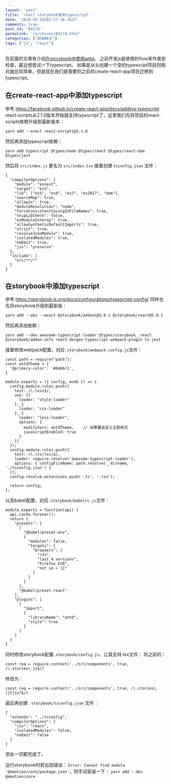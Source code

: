 ```yaml
---
layout: 'post'
title: 'react storybook使用typescript'
date: '2019-03-14T02:27:36.262Z'
comments: true
post_id: '84174'
permalink: '/archives/84174.html'
categories: ["前端相关"]
tags: ["js", "react"]
---
```


在前面的文章有介绍<a href="84172.html" target="_blank">在storybook中使用antd</a>。
之前开发js是使用的flow来作类型检查，最近想尝试一下typescript。
如果是从头创建一个空的typescript项目则相对就比较简单，但是现在我们是需要将之前的create-react-app项目迁移到typescript。

## 在create-react-app中添加typescript
参考 https://facebook.github.io/create-react-app/docs/adding-typescript
react-scripts从2.1.0版本开始就支持typescript了，这里我们先将项目的react-scripts依赖升级到最新版本：
```
yarn add --exact react-scripts@2.1.8
```

然后再添加typescript依赖：
```
yarn add typescript @types/node @types/react @types/react-dom @types/jest
```

然后将 `src/index.js` 更名为 `src/index.tsx`
接着创建 `tsconfig.json` 文件：
```
{
  "compilerOptions": {
    "module": "esnext",
    "target": "es5",
    "lib": ["es5", "es6", "es7", "es2017", "dom"],
    "sourceMap": true,
    "allowJs": true,
    "moduleResolution": "node",
    "forceConsistentCasingInFileNames": true,
    "skipLibCheck": false,
    "esModuleInterop": true,
    "allowSyntheticDefaultImports": true,
    "strict": true,
    "resolveJsonModule": true,
    "isolatedModules": true,
    "noEmit": true,
    "jsx": "preserve"
  },
  "include": [
    "src/**/*"
  ]
}
```


## 在storybook中添加typescript
参考 https://storybook.js.org/docs/configurations/typescript-config/
同样也先将storybook升级到最新版：
```
yarn add --dev --exact @storybook/addons@5.0.1 @storybook/react@5.0.1
```
然后再添加依赖：
```
yarn add --dev awesome-typescript-loader @types/storybook__react @storybook/addon-info react-docgen-typescript-webpack-plugin ts-jest
```

接着修改webpack配置，对应`.storybook/webpack.config.js`文件：
```
const path = require("path");
const antdTheme = {
  '@primary-color': '#846bc1',
}

module.exports = ({ config, mode }) => {
  config.module.rules.push({
    test: /\.less$/,
    use: [{
      loader: "style-loader"
    }, {
      loader: "css-loader"
    }, {
      loader: "less-loader",
      options: {
        modifyVars: antdTheme,    // 如果要自定义主题样式
        javascriptEnabled: true
      }
    }]
  });
  config.module.rules.push({
    test: /\.(ts|tsx)$/,
    loader: require.resolve('awesome-typescript-loader'),
    options: { configFileName: path.resolve(__dirname, './tsconfig.json') }
  });
  config.resolve.extensions.push('.ts', '.tsx');

  return config;
};
```

以及babel配置，对应`.storybook/babelrc.js`文件：
```
module.exports = function(api) {
  api.cache.forever();
  return {
    "presets": [
      [
        "@babel/preset-env",
        {
          "modules": false,
          "targets": {
            "browsers": [
              ">1%",
              "last 4 versions",
              "Firefox ESR",
              "not ie < 11"
            ]
          }
        }
      ],
      "@babel/preset-react"
    ],
    "plugins": [
      [
        "import",
        {
          "libraryName": "antd",
          "style": true
        }
      ]
    ]
  }
}
```

同时修改storybook配置`.storybook/config.js`，让其支持.tsx文件：
将之前的：
```
const req = require.context('../src/components', true, /\.stories\.js$/)
```
修改为：
```
const req = require.context('../src/components', true, /\.stories\.[jt]sx?$/)
```

最后再创建 `.storybook/tsconfig.json` 文件：
```
{
  "extends": "../tsconfig",
  "compilerOptions": {
    "jsx": "react",
    "isolatedModules": false,
    "noEmit": false
  }
}
```

至此一切都完成了。

运行storybook时若出现错误： `Error: Cannot find module '@emotion/core/package.json'`，则手动安装一下： `yarn add --dev @emotion/core`
